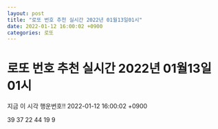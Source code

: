 ```yaml
---
layout: post
title: "로또 번호 추천 실시간 2022년 01월13일01시"
date: 2022-01-12 16:00:02 +0900
categories: 로또
---
```


# 로또 번호 추천 실시간 2022년 01월13일01시

지금 이 시각 행운번호!! 2022-01-12 16:00:02 +0900

 39  37  22  44  19  9 

